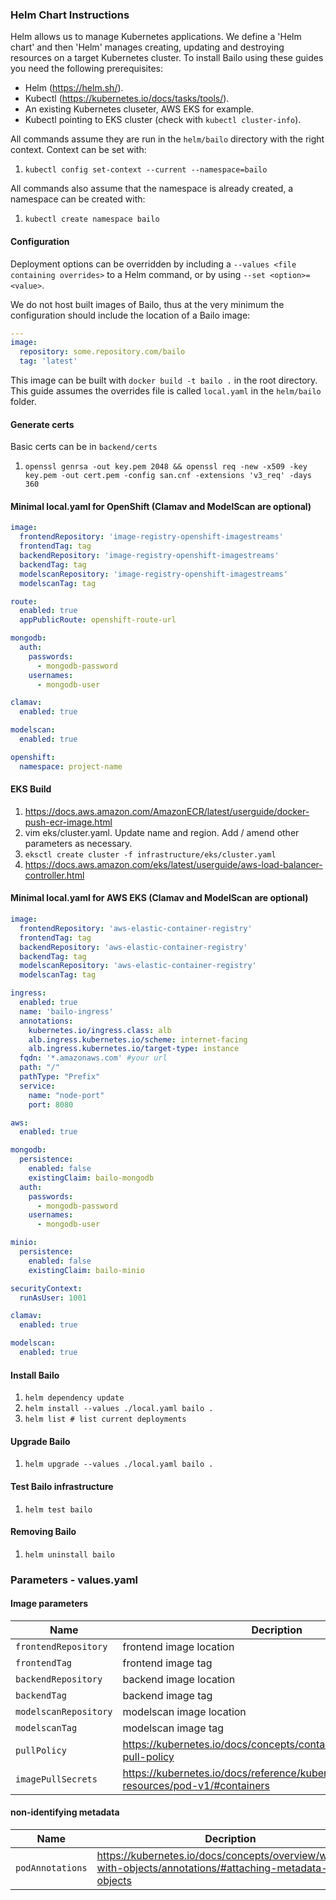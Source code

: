 ### Helm Chart Instructions

Helm allows us to manage Kubernetes applications. We define a 'Helm chart' and then 'Helm' manages creating, updating
and destroying resources on a target Kubernetes cluster. To install Bailo using these guides you need the following
prerequisites:

- Helm (https://helm.sh/).
- Kubectl (https://kubernetes.io/docs/tasks/tools/).
- An existing Kubernetes cluseter, AWS EKS for example.
- Kubectl pointing to EKS cluster (check with `kubectl cluster-info`).

All commands assume they are run in the `helm/bailo` directory with the right context. Context can be set with:

1. `kubectl config set-context --current --namespace=bailo`

All commands also assume that the namespace is already created, a namespace can be created with:

1. `kubectl create namespace bailo`

#### Configuration

Deployment options can be overridden by including a `--values <file containing overrides>` to a Helm command, or by
using `--set <option>=<value>`.

We do not host built images of Bailo, thus at the very minimum the configuration should include the location of a Bailo
image:

```yaml
---
image:
  repository: some.repository.com/bailo
  tag: 'latest'
```

This image can be built with `docker build -t bailo .` in the root directory. This guide assumes the overrides file is
called `local.yaml` in the `helm/bailo` folder.

#### Generate certs

Basic certs can be in `backend/certs`

1. `openssl genrsa -out key.pem 2048 && openssl req -new -x509 -key key.pem -out cert.pem -config san.cnf -extensions 'v3_req' -days 360`

#### Minimal local.yaml for OpenShift (Clamav and ModelScan are optional)

```yaml
image:
  frontendRepository: 'image-registry-openshift-imagestreams'
  frontendTag: tag
  backendRepository: 'image-registry-openshift-imagestreams'
  backendTag: tag
  modelscanRepository: 'image-registry-openshift-imagestreams'
  modelscanTag: tag

route:
  enabled: true
  appPublicRoute: openshift-route-url

mongodb:
  auth:
    passwords:
      - mongodb-password
    usernames:
      - mongodb-user

clamav:
  enabled: true

modelscan:
  enabled: true

openshift:
  namespace: project-name
```

#### EKS Build

1. https://docs.aws.amazon.com/AmazonECR/latest/userguide/docker-push-ecr-image.html
2. vim eks/cluster.yaml. Update name and region. Add / amend other parameters as necessary.
3. `eksctl create cluster -f infrastructure/eks/cluster.yaml`
4. https://docs.aws.amazon.com/eks/latest/userguide/aws-load-balancer-controller.html

#### Minimal local.yaml for AWS EKS (Clamav and ModelScan are optional)

```yaml
image:
  frontendRepository: 'aws-elastic-container-registry'
  frontendTag: tag
  backendRepository: 'aws-elastic-container-registry'
  backendTag: tag
  modelscanRepository: 'aws-elastic-container-registry'
  modelscanTag: tag

ingress:
  enabled: true
  name: 'bailo-ingress'
  annotations:
    kubernetes.io/ingress.class: alb
    alb.ingress.kubernetes.io/scheme: internet-facing
    alb.ingress.kubernetes.io/target-type: instance
  fqdn: '*.amazonaws.com' #your url
  path: "/"
  pathType: "Prefix"
  service:
    name: "node-port"
    port: 8080

aws:
  enabled: true

mongodb:
  persistence:
    enabled: false
    existingClaim: bailo-mongodb
  auth:
    passwords:
      - mongodb-password
    usernames:
      - mongodb-user

minio:
  persistence:
    enabled: false
    existingClaim: bailo-minio

securityContext:
  runAsUser: 1001

clamav:
  enabled: true

modelscan:
  enabled: true
```

#### Install Bailo

1. `helm dependency update`
2. `helm install --values ./local.yaml bailo .`
3. `helm list # list current deployments`

#### Upgrade Bailo

1. `helm upgrade --values ./local.yaml bailo .`

#### Test Bailo infrastructure

1. `helm test bailo`

#### Removing Bailo

1. `helm uninstall bailo`

### Parameters - values.yaml

#### Image parameters
| Name  | Decription  | Value |
| ----  | ----------  | ----- |
| `frontendRepository`  | frontend image location | `&nbsp;`  |
| `frontendTag`  | frontend image tag | `&nbsp;`  |
| `backendRepository`  | backend image location | `&nbsp;`  |
| `backendTag`  | backend image tag | `&nbsp;`  |
| `modelscanRepository`  | modelscan image location | `&nbsp;`  |
| `modelscanTag`  | modelscan image tag | `&nbsp;`  |
| `pullPolicy`  | https://kubernetes.io/docs/concepts/containers/images/#image-pull-policy  | `IfNotPresent` |
| `imagePullSecrets`  | https://kubernetes.io/docs/reference/kubernetes-api/workload-resources/pod-v1/#containers | `` |

#### non-identifying metadata
| Name  | Decription  | Value |
| ----  | ----------  | ----- |
| `podAnnotations`  | https://kubernetes.io/docs/concepts/overview/working-with-objects/annotations/#attaching-metadata-to-objects  | `{}` |
